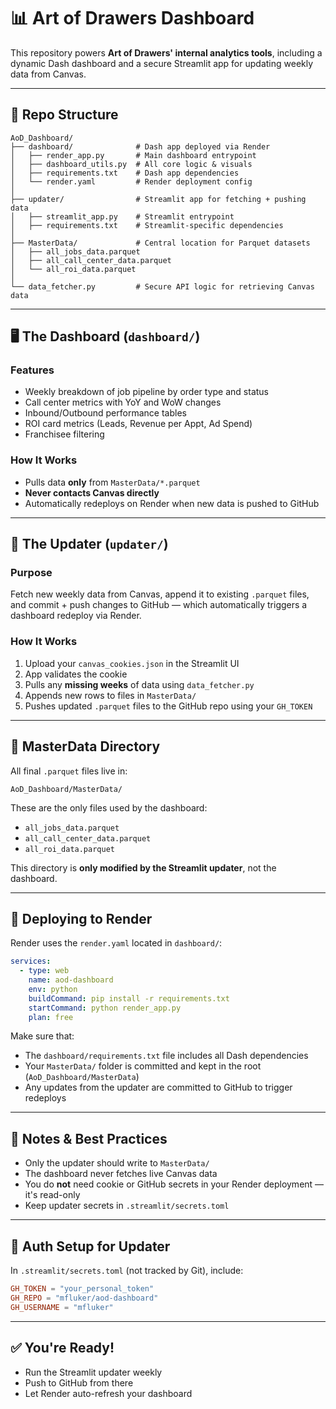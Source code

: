 # 📊 Art of Drawers Dashboard

This repository powers **Art of Drawers' internal analytics tools**, including a dynamic Dash dashboard and a secure Streamlit app for updating weekly data from Canvas.

---

## 🔧 Repo Structure

```
AoD_Dashboard/
├── dashboard/              # Dash app deployed via Render
│   ├── render_app.py       # Main dashboard entrypoint
│   ├── dashboard_utils.py  # All core logic & visuals
│   ├── requirements.txt    # Dash app dependencies
│   └── render.yaml         # Render deployment config
│
├── updater/                # Streamlit app for fetching + pushing data
│   ├── streamlit_app.py    # Streamlit entrypoint
│   ├── requirements.txt    # Streamlit-specific dependencies
│
├── MasterData/             # Central location for Parquet datasets
│   ├── all_jobs_data.parquet
│   ├── all_call_center_data.parquet
│   └── all_roi_data.parquet
│
└── data_fetcher.py         # Secure API logic for retrieving Canvas data
```

---

## 🖥️ The Dashboard (`dashboard/`)

### Features
- Weekly breakdown of job pipeline by order type and status
- Call center metrics with YoY and WoW changes
- Inbound/Outbound performance tables
- ROI card metrics (Leads, Revenue per Appt, Ad Spend)
- Franchisee filtering

### How It Works
- Pulls data **only** from `MasterData/*.parquet`
- **Never contacts Canvas directly**
- Automatically redeploys on Render when new data is pushed to GitHub

---

## 🔁 The Updater (`updater/`)

### Purpose
Fetch new weekly data from Canvas, append it to existing `.parquet` files, and commit + push changes to GitHub — which automatically triggers a dashboard redeploy via Render.

### How It Works
1. Upload your `canvas_cookies.json` in the Streamlit UI
2. App validates the cookie
3. Pulls any **missing weeks** of data using `data_fetcher.py`
4. Appends new rows to files in `MasterData/`
5. Pushes updated `.parquet` files to the GitHub repo using your `GH_TOKEN`

---

## 📁 MasterData Directory

All final `.parquet` files live in:

```
AoD_Dashboard/MasterData/
```

These are the only files used by the dashboard:
- `all_jobs_data.parquet`
- `all_call_center_data.parquet`
- `all_roi_data.parquet`

This directory is **only modified by the Streamlit updater**, not the dashboard.

---

## 🚀 Deploying to Render

Render uses the `render.yaml` located in `dashboard/`:

```yaml
services:
  - type: web
    name: aod-dashboard
    env: python
    buildCommand: pip install -r requirements.txt
    startCommand: python render_app.py
    plan: free
```

Make sure that:
- The `dashboard/requirements.txt` file includes all Dash dependencies
- Your `MasterData/` folder is committed and kept in the root (`AoD_Dashboard/MasterData`)
- Any updates from the updater are committed to GitHub to trigger redeploys

---

## 🧠 Notes & Best Practices

- Only the updater should write to `MasterData/`
- The dashboard never fetches live Canvas data
- You do **not** need cookie or GitHub secrets in your Render deployment — it's read-only
- Keep updater secrets in `.streamlit/secrets.toml`

---

## 🪪 Auth Setup for Updater

In `.streamlit/secrets.toml` (not tracked by Git), include:

```toml
GH_TOKEN = "your_personal_token"
GH_REPO = "mfluker/aod-dashboard"
GH_USERNAME = "mfluker"
```

---

## ✅ You're Ready!

- Run the Streamlit updater weekly
- Push to GitHub from there
- Let Render auto-refresh your dashboard
